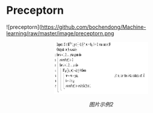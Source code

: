 # Preceptorn

![preceptorn](https://github.com/bochendong/Machine-learning/raw/master/image/preceptorn.png

<p align="center">
	<img src="https://github.com/bochendong/Machine-learning/raw/master/preceptorn/image/PA.png"
       alt="Sample"  width="250" height="140">
	<p align="center">
		<em>图片示例2</em>
	</p>
</p>

